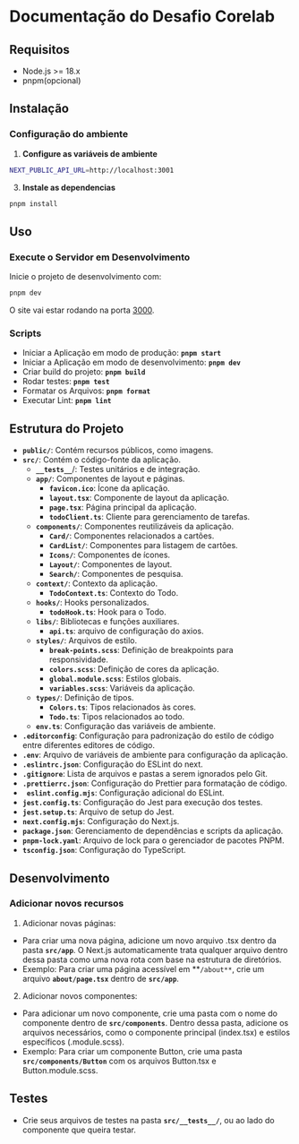 # Documentação do Desafio Corelab

## Requisitos
 - Node.js >= 18.x
 - pnpm(opcional)

## Instalação

### Configuração do ambiente

1. **Configure as variáveis de ambiente**
```bash
NEXT_PUBLIC_API_URL=http://localhost:3001
```
3. **Instale as dependencias**
```bash
pnpm install
```
## Uso

### Execute o Servidor em Desenvolvimento
Inicie o projeto de desenvolvimento com:
```bash
pnpm dev
```
O site vai estar rodando na porta [3000](http://localhost:3000).

### Scripts
 
- Iniciar a Aplicação em modo de produção: **`pnpm start`**
- Iniciar a Aplicação em modo de desenvolvimento: **`pnpm dev`**
- Criar build do projeto: **`pnpm build`**
- Rodar testes: **`pnpm test`**
- Formatar os Arquivos: **`pnpm format`**
- Executar Lint: **`pnpm lint`**

## Estrutura do Projeto
- **`public/`**: Contém recursos públicos, como imagens.
- **`src/`**: Contém o código-fonte da aplicação.
  - **`__tests__`**/: Testes unitários e de integração.
  - **`app/`**: Componentes de layout e páginas.
    - **`favicon.ico`**: Ícone da aplicação.
    - **`layout.tsx`**: Componente de layout da aplicação.
    - **`page.tsx`**: Página principal da aplicação.
    - **`todoClient.ts`**: Cliente para gerenciamento de tarefas.
  - **`components/`**: Componentes reutilizáveis da aplicação.
    - **`Card/`**: Componentes relacionados a cartões.
    - **`CardList/`**: Componentes para listagem de cartões.
    - **`Icons/`**: Componentes de ícones.
    - **`Layout/`**: Componentes de layout.
    - **`Search/`**: Componentes de pesquisa.
  - **`context/`**: Contexto da aplicação.
    - **`TodoContext.ts`**: Contexto do Todo. 
  - **`hooks/`**: Hooks personalizados.
    - **`todoHook.ts`**: Hook para o Todo.
  - **`libs/`**: Bibliotecas e funções auxiliares.
    - **`api.ts`**: arquivo de configuração do axios.
  - **`styles/`**: Arquivos de estilo.
    - **`break-points.scss`**: Definição de breakpoints para responsividade.
    - **`colors.scss`**: Definição de cores da aplicação.
    - **`global.module.scss`**: Estilos globais.
    - **`variables.scss`**: Variáveis da aplicação.
  - **`types/`**: Definição de tipos.
    - **`Colors.ts`**: Tipos relacionados às cores.
    - **`Todo.ts`**: Tipos relacionados ao todo.
  - **`env.ts`**: Configuração das variáveis de ambiente.
- **`.editorconfig`**: Configuração para padronização do estilo de código entre diferentes editores de código.
- **`.env`**: Arquivo de variáveis de ambiente para configuração da aplicação.
- **`.eslintrc.json`**: Configuração do ESLint do next.
- **`.gitignore`**: Lista de arquivos e pastas a serem ignorados pelo Git.
- **`.prettierrc.json`**: Configuração do Prettier para formatação de código.
- **` eslint.config.mjs`**: Configuração adicional do ESLint.
- **`jest.config.ts`**: Configuração do Jest para execução dos testes.
- **`jest.setup.ts`**: Arquivo de setup do Jest.
- **`next.config.mjs`**: Configuração do Next.js.
- **`package.json`**: Gerenciamento de dependências e scripts da aplicação.
- **`pnpm-lock.yaml`**: Arquivo de lock para o gerenciador de pacotes PNPM.
- **`tsconfig.json`**: Configuração do TypeScript.

## Desenvolvimento
### Adicionar novos recursos
1. Adicionar novas páginas:
  - Para criar uma nova página, adicione um novo arquivo .tsx dentro da pasta **`src/app`**. O Next.js automaticamente trata qualquer arquivo dentro dessa pasta como uma nova rota com base na estrutura de diretórios.
  - Exemplo: Para criar uma página acessível em **`/about**`, crie um arquivo **`about/page.tsx`** dentro de **`src/app`**.

2. Adicionar novos componentes:
  - Para adicionar um novo componente, crie uma pasta com o nome do componente dentro de **`src/components`**. Dentro dessa pasta, adicione os arquivos necessários, como o componente principal (index.tsx) e estilos específicos (.module.scss).
  - Exemplo: Para criar um componente Button, crie uma pasta **`src/components/Button`** com os arquivos Button.tsx e Button.module.scss.

## Testes
 - Crie seus arquivos de testes na pasta **`src/__tests__/`**, ou ao lado do componente que queira testar.
